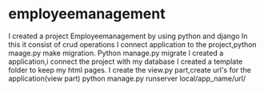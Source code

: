 # employeemanagement

I created a project Employeemanagement by using python and django
In this it consist of crud operations
I connect application to the project,python maage.py make migration.
Python manage.py migrate
I created a application,i connect the project with my database
I created a template folder to keep my html pages. 
I create the view.py part,create url's for the application(view part)
python manage.py runserver
local/app_name/url/
